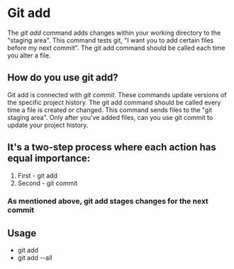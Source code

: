 # Git add
The *git add* command adds changes within your working directory 
to the "staging area". This command tests git, "I want you to add 
certain files before my next commit". The git add command should 
be called each time you alter a file. 

## How do you use git add? 
Git add is connected with *git commit*. These commands update versions 
of the specific project history. The git add command should be called 
every time a file is created or changed. This command sends files to the 
"git staging area". Only after you've added files, can you use git commit 
to update your project history. 

## It's a two-step process where each action has equal importance:
1. First - git add 
2. Second - git commit 

### As mentioned above, git add stages changes for the next commit 

## Usage 
- git add <file> 
- git add --all 



